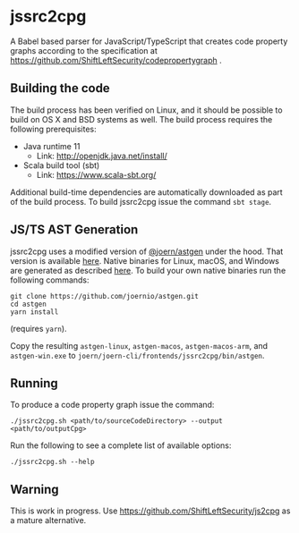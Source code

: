 # jssrc2cpg

A Babel based parser for JavaScript/TypeScript that creates code property graphs according to the specification at https://github.com/ShiftLeftSecurity/codepropertygraph .

## Building the code

The build process has been verified on Linux, and it should be possible 
to build on OS X and BSD systems as well. The build process requires
the following prerequisites:

* Java runtime 11
  - Link: http://openjdk.java.net/install/
* Scala build tool (sbt)
  - Link: https://www.scala-sbt.org/

Additional build-time dependencies are automatically downloaded as part
of the build process. To build jssrc2cpg issue the command `sbt stage`.

## JS/TS AST Generation

jssrc2cpg uses a modified version of [@joern/astgen](https://github.com/joernio/astgen) under the hood.
That version is available [here](https://github.com/joernio/astgen).
Native binaries for Linux, macOS, and Windows are generated as described [here](https://github.com/joernio/astgen#building).
To build your own native binaries run the following commands:

```shell script
git clone https://github.com/joernio/astgen.git
cd astgen
yarn install
```
(requires `yarn`).

Copy the resulting `astgen-linux`, `astgen-macos`, `astgen-macos-arm`, and `astgen-win.exe` to `joern/joern-cli/frontends/jssrc2cpg/bin/astgen`.

## Running

To produce a code property graph  issue the command:
```shell script
./jssrc2cpg.sh <path/to/sourceCodeDirectory> --output <path/to/outputCpg>
`````

Run the following to see a complete list of available options:
```shell script
./jssrc2cpg.sh --help
```

## Warning

This is work in progress. Use https://github.com/ShiftLeftSecurity/js2cpg as a mature alternative.

